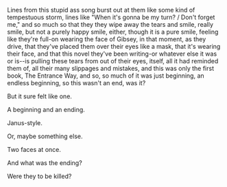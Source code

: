 Lines from this stupid ass song burst out at them like some kind of tempestuous storm, lines like "When it's gonna be my turn? / Don't forget me," and so much so that they they wipe away the tears and smile, really smile, but not a purely happy smile, either, though it is a pure smile, feeling like they're full-on wearing the face of Gibsey, in that moment, as they drive, that they've placed them over their eyes like a mask, that it's wearing their face, and that this novel they've been writing-or whatever else it was or is--is pulling these tears from out of their eyes, itself, all it had reminded them of, all their many slippages and mistakes, and this was only the first book, The Entrance Way, and so, so much of it was just beginning, an endless beginning, so this wasn't an end, was it?

But it sure felt like one.

A beginning and an ending.

Janus-style.

Or, maybe something else.

Two faces at once.

And what was the ending?

Were they to be killed?